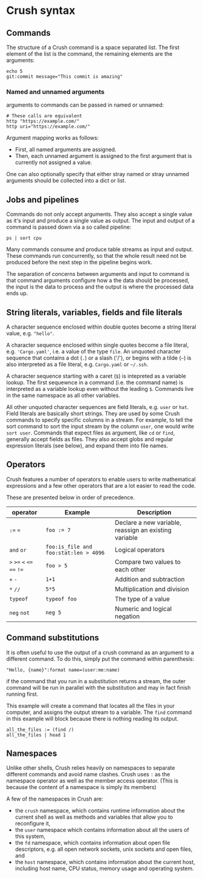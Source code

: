 # Crush syntax

## Commands

The structure of a Crush command is a space separated list.
The first element of the list is the command, the remaining
elements are the arguments:

```shell script
echo 5
git:commit message="This commit is amazing"
```

### Named and unnamed arguments

arguments to commands can be passed in named or unnamed:

```shell script
# These calls are equivalent
http "https://example.com/"
http uri="https://example.com/"
```

Argument mapping works as follows:

* First, all named arguments are assigned.
* Then, each unnamed argument is assigned to the first argument
  that is currently not assigned a value.

One can also optionally specify that either stray named or stray unnamed
arguments should be collected into a dict or list.

## Jobs and pipelines

Commands do not only accept arguments. They also accept a single value as it's
input and produce a single value as output. The input and output of a command
is passed down via a so called pipeline:

```shell script
ps | sort cpu
```

Many commands consume and produce table streams as input and output. These commands
run concurrently, so that the whole result need not be produced before the next step
in the pipeline begins work.

The separation of concerns between arguments and input to command is that command
arguments configure how a the data should be processed, the input is the data
to process and the output is where the processed data ends up.

## String literals, variables, fields and file literals

A character sequence enclosed within double quotes become a string literal value,
e.g. `"hello"`.

A character sequence enclosed within single quotes become a file literal, e.g.
`'Cargo.yaml'`, i.e. a value of the type `file`. An unquoted character sequence 
that contains a dot (`.`) or a slash ('/'), or begins with a tilde (`~`) is also
interpreted as a file literal, e.g. `Cargo.yaml` or `~/.ssh`.

A character sequence starting with a caret (`$`) is intepreted as a variable
lookup. The first sequewnce in a command (i.e. the command name) is interpreted
as a variable lookup even without the leading `$`. Commands live in
the same namespace as all other variables.

All other unquoted character sequences are field literals, e.g.
`user` or `hat`. Field literals are basically short strings. They
are used by some Crush commands to specify specific columns
in a stream. For example, to tell the sort command to sort the
input stream by the column `user`, one would write `sort user`.
Commands that expect files as argument, like `cd` or `find`,
generally accept fields as files. They also accept globs and 
regular expression literals (see below), and expand them into
file names.

## Operators

Crush features a number of operators to enable users to write mathematical
expressions and a few other operators that are a lot easier to read the code.

These are presented below in order of precedence.

| operator | Example | Description |
| --- | --- | --- |
| `:=` `=` | `foo := 7` | Declare a new variable, reassign an existing variable  |
| `and` `or` | `foo:is_file and foo:stat:len > 4096` | Logical operators |
| `>` `>=` `<` `<=` `==` `!=`  | `foo > 5` | Compare two values to each other  |
| `+` `-` | `1+1` | Addition and subtraction  |
| `*` `//` | `5*5` | Multiplication and division |
| `typeof` | `typeof foo` | The type of a value |
| `neg` `not` | `neg 5` | Numeric and logical negation |

## Command substitutions

It is often useful to use the output of a crush command as an argument to a different
command. To do this, simply put the command within parenthesis:

```shell script
"Hello, {name}":format name=(user:me:name)
```

if the command that you run in a substitution returns a stream, the outer command will
be run in parallel with the substitution and may in fact finish running first.

This example will create a command that locates all the files in your computer, and assigns
the output stream to a variable. The `find` command in this example will block because there
is nothing reading its output.

```shell script
all_the_files := (find /)
all_the_files | head 1
```

## Namespaces

Unlike other shells, Crush relies heavily on namespaces to separate different commands
and avoid name clashes. Crush uses `:` as the namespace operator as well as the member
access operator. (This is because the content of a namespace is simply its members)

A few of the namespaces in Crush are:

* the `crush` namespace, which contains runtime information about the current shell
as well as methods and variables that allow you to reconfigure it,
* the `user` namespace which contains information about all the users of this system,
* the `fd` namespace, which contains information about open file descriptors, e.g. all
open network sockets, unix sockets and open files, and
* the `host` namespace, which contains information about the current host, including
host name, CPU status, memory usage and operating system.
